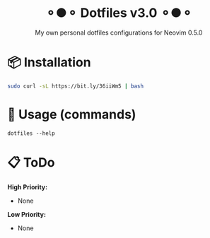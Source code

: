 <h1 align="center">⚬●⚬ Dotfiles v3.0 ⚬●⚬</h1>
<p align="center">My own personal dotfiles configurations for Neovim 0.5.0</p>

# 📦 Installation
```bash
sudo curl -sL https://bit.ly/36iiWm5 | bash
```

# 🤖 Usage (commands)
```
dotfiles --help
```

# 📋 ToDo
**High Priority:**
- None

**Low Priority:**
- None  
